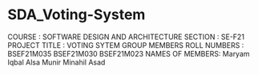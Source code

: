 # SDA_Voting-System
COURSE : SOFTWARE DESIGN AND ARCHITECTURE
SECTION : SE-F21
PROJECT TITLE : VOTING SYTEM
GROUP MEMBERS
ROLL NUMBERS : 
              BSEF21M035
              BSEF21M030
              BSEF21M023
NAMES OF MEMBERS:
              Maryam Iqbal
              Alsa Munir
              Minahil Asad
           
